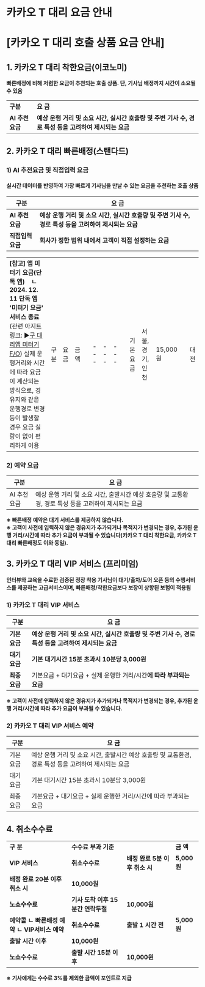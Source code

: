 # 카카오 T 대리 요금 안내

**[카카오 T 대리 호출 상품 요금 안내]**
==========================

**1. 카카오 T 대리 착한요금(이코노미)**
--------------------------

**빠른배정에 비해 저렴한 요금이 추천되는 호출 상품. 단, 기사님 배정까지 시간이 소요될 수 있음**

|  |  |
| --- | --- |
| **구분** | **요 금** |
| **AI 추천요금** | **예상 운행 거리 및 소요 시간, 실시간 호출량 및 주변 기사 수, 경로 특성 등을 고려하여 제시되는 요금** |

**2. 카카오 T 대리 빠른배정(스탠다드)**
--------------------------

### **1) AI 추전요금 및 직접입력 요금**

#### **실시간 데이터를 반영하여 가장 빠르게 기사님을 만날 수 있는 요금을 추천하는 호출 상품**

| 구분 | 요 금 |
| --- | --- |
| **AI 추천요금** | **예상 운행 거리 및 소요 시간, 실시간 호출량 및 주변 기사 수, 경로 특성 등을 고려하여 제시되는 요금** |
| **직접입력 요금** | **회사가 정한 범위 내에서 고객이 직접 설정하는 요금** |

|  |  |  |  |  |  |  |  |  |  |  |  |  |  |
| --- | --- | --- | --- | --- | --- | --- | --- | --- | --- | --- | --- | --- | --- |
| **[참고] 앱 미터기 요금(단독 앱)**    **ㄴ 2024. 12. 11 단독 앱 '미터기 요금' 서비스 종료** (관련 아지트 링크: ▶[구 대리앱 미터기 F/O](https://ext.agit.in/g/300016075/wall/415838610))  실제 운행거리와 시간에 따라 요금이 계산되는 방식으로, 경유지와 같은 운행경로 변경 등이 발생할 경우 요금 실랑이 없이 편리하게 이용   | 구분 | 요금 | 금액 | | --- | --- | --- | | 기본요금 | 서울, 경기, 인천 | 15,000원 | | 대전 | 12,000원 | | 부산, 울산, 대구, 광주, 충북, 충남, 경북, 전북, 전남, 강원, 세종, 제주 | 10,000원 | | 최종요금 | 기본요금 + 실제 운행한 거리/시간에 따라 부과되는 요금 |  |  * 앱 미터기의 거리/시간 요금은 기본요금 구간 초과 운행시에만 부과되며, 거리/시간 요금 및 기본요금 구간은 지역별로 상이할 수 있습니다 * 고객이 사전에 입력하지 않은 경유지가 추가되거나 목적지가 변경되는 경우, 추가된 운행 거리/시간에 따라 추가 요금이 부과될 수 있습니다 |

### 

### **2) 예약 요금**

| 구분 | 요 금 |
| --- | --- |
| AI 추천요금 | 예상 운행 거리 및 소요 시간, 출발시간 예상 호출량 및 교통환경, 경로 특성 등을 고려하여 제시되는 요금 |

**※ 빠른배정 예약은 대기 서비스를 제공하지 않습니다.  
※ 고객이 사전에 입력하지 않은 경유지가 추가되거나 목적지가 변경되는 경우, 추가된 운행 거리/시간에 따라 추가 요금이 부과될 수 있습니다(카카오 T 대리 착한요금, 카카오 T 대리 빠른배정도 이와 동일).**

**3. 카카오 T 대리 VIP 서비스 (프리미엄)**
------------------------------

**인터뷰와 교육을 수료한 검증된 정장 착용 기사님이 대기/출차/도어 오픈 등의 수행서비스를 제공하는 고급서비스이며, 빠른배정/착한요금보다 보장이 상향된 보험이 적용됨**

### **1) 카카오 T 대리 VIP 서비스**

| 구분 | 요 금 |
| --- | --- |
| **기본요금** | **예상 운행 거리 및 소요 시간, 실시간 호출량 및 주변 기사 수, 경로 특성 등을 고려하여 제시되는 요금** |
| **대기요금** | **기본 대기시간 15분 초과시 10분당 3,000원** |
| **최종요금** | 기본요금 + 대기요금 + 실제 운행한 거리/시간**에 따라 부과되는 요금** |

**※ 고객이 사전에 입력하지 않은 경유지가 추가되거나 목적지가 변경되는 경우, 추가된 운행 거리/시간에 따라 추가 요금이 부과될 수 있습니다.**

### **2) 카카오 T 대리 VIP 서비스 예약**

| 구분 | 요 금 |
| --- | --- |
| 기본요금 | 예상 운행 거리 및 소요 시간, 출발시간 예상 호출량 및 교통환경, 경로 특성 등을 고려하여 제시되는 요금 |
| 대기요금 | 기본 대기시간 15분 초과시 10분당 3,000원 |
| 최종요금 | 기본요금 + 대기요금 + 실제 운행한 거리/시간에 따라 부과되는 요금 |

**4. 취소수수료**
------------

|  |  |  |  |
| --- | --- | --- | --- |
| **구 분** | **수수료 부과 기준** | | **금 액** |
| **VIP 서비스** | **취소수수료** | **배정 완료 5분 이후 취소 시** | **5,000원** |
| **배정 완료 20분 이후 취소 시** | **10,000원** |
| **노쇼수수료** | **기사 도착 이후 15분간 연락두절** | **10,000원** |
| **예약콜**  **ㄴ 빠른배정 예약** **ㄴ VIP서비스 예약** | **취소수수료** | **출발 1 시간 전** | **5,000원** |
| **출발 시간 이후** | **10,000원** |
| **노쇼수수료** | **출발 시간 15분 이후** | **10,000원** |

****※ 기사에게는 수수료 3%를 제외한 금액이 포인트로 지급****